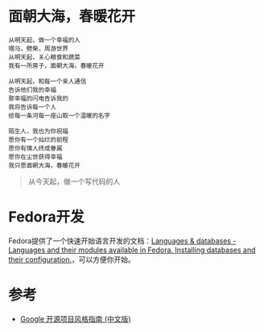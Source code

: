 # 面朝大海，春暖花开

    从明天起，做一个幸福的人
    喂马，劈柴，周游世界
    从明天起，关心粮食和蔬菜
    我有一所房子，面朝大海，春暖花开

    从明天起，和每一个亲人通信
    告诉他们我的幸福
    那幸福的闪电告诉我的
    我将告诉每一个人
    给每一条河每一座山取一个温暖的名字

    陌生人，我也为你祝福
    愿你有一个灿烂的前程
    愿你有情人终成眷属
    愿你在尘世获得幸福
    我只愿面朝大海，春暖花开

> 从今天起，做一个写代码的人

# Fedora开发

Fedora提供了一个快速开始语言开发的文档：[Languages & databases - Languages and their modules available in Fedora. Installing databases and their configuration.](https://developer.fedoraproject.org/tech.html)，可以方便你开始。

# 参考

* [Google 开源项目风格指南 (中文版)](https://zh-google-styleguide.readthedocs.io/en/latest/)
